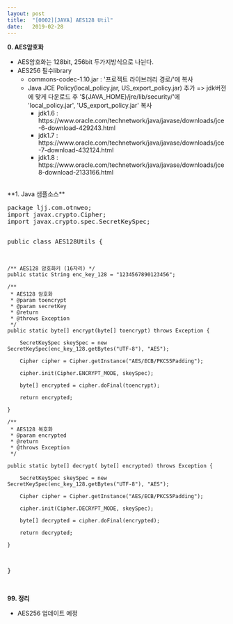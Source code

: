 ```yaml
---
layout: post
title:  "[0002][JAVA] AES128 Util"
date:   2019-02-28
---
```


**0. AES암호화**
<ul class="circle lm20">
  <li>AES암호화는 128bit, 256bit 두가지방식으로 나뉜다.</li>
  <li>AES256 필수library
    <ul class="disc lm30">
      <li>commons-codec-1.10.jar : '프로젝트 라이브러리 경로/'에 복사</li>
      <li>Java JCE Policy(local_policy.jar, US_export_policy.jar) 추가
	  => jdk버전에 맞게 다운로드 후 '${JAVA_HOME}/jre/lib/security/'에 'local_policy.jar', 'US_export_policy.jar' 복사
        <ul class="circle lm30">
	  <li>jdk1.6 : https://www.oracle.com/technetwork/java/javase/downloads/jce-6-download-429243.html</li>
	  <li>jdk1.7 : https://www.oracle.com/technetwork/java/javase/downloads/jce-7-download-432124.html</li>
	  <li>jdk1.8 : https://www.oracle.com/technetwork/java/javase/downloads/jce8-download-2133166.html</li>
        </ul>
      </li>
    </ul>
  </li>
</ul>
<br>
**1. Java 샘플소스**
<pre class="prettyprint">
package ljj.com.otnweo;
import javax.crypto.Cipher;
import javax.crypto.spec.SecretKeySpec;

public class AES128Utils {
	
	/** AES128 암호화키 (16자리) */
	public static String enc_key_128 = "1234567890123456";
	
	/**
	 * AES128 암호화
	 * @param toencrypt
	 * @param secretKey
	 * @return
	 * @throws Exception
	 */
    public static byte[] encrypt(byte[] toencrypt) throws Exception {

        SecretKeySpec skeySpec = new SecretKeySpec(enc_key_128.getBytes("UTF-8"), "AES");

        Cipher cipher = Cipher.getInstance("AES/ECB/PKCS5Padding");

        cipher.init(Cipher.ENCRYPT_MODE, skeySpec);

        byte[] encrypted = cipher.doFinal(toencrypt);

        return encrypted;

    }
    
    /**
     * AES128 복호화
     * @param encrypted
     * @return
     * @throws Exception
     */
     
    public static byte[] decrypt( byte[] encrypted) throws Exception {

        SecretKeySpec skeySpec = new SecretKeySpec(enc_key_128.getBytes("UTF-8"), "AES");

        Cipher cipher = Cipher.getInstance("AES/ECB/PKCS5Padding");

        cipher.init(Cipher.DECRYPT_MODE, skeySpec);

        byte[] decrypted = cipher.doFinal(encrypted);

        return decrypted;

    }    

}
</pre>
<br>
**99. 정리**
<ul class="circle lm20">
  <li>AES256 업데이트 예정</li>
</ul>
